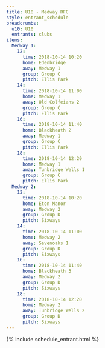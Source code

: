 ```yaml
---
title: U10 - Medway RFC
style: entrant_schedule
breadcrumbs:
  u10: U10
  entrants: clubs
items:
  Medway 1:
    12:
      time: 2018-10-14 10:20
      home: Edenbridge
      away: Medway 1
      group: Group C
      pitch: Ellis Park
    14:
      time: 2018-10-14 11:00
      home: Medway 1
      away: Old Colfeians 2
      group: Group C
      pitch: Ellis Park
    16:
      time: 2018-10-14 11:40
      home: Blackheath 2
      away: Medway 1
      group: Group C
      pitch: Ellis Park
    18:
      time: 2018-10-14 12:20
      home: Medway 1
      away: Tunbridge Wells 1
      group: Group C
      pitch: Ellis Park
  Medway 2:
    12:
      time: 2018-10-14 10:20
      home: Eton Manor
      away: Medway 2
      group: Group D
      pitch: Sixways
    14:
      time: 2018-10-14 11:00
      home: Medway 2
      away: Sevenoaks 1
      group: Group D
      pitch: Sixways
    16:
      time: 2018-10-14 11:40
      home: Blackheath 3
      away: Medway 2
      group: Group D
      pitch: Sixways
    18:
      time: 2018-10-14 12:20
      home: Medway 2
      away: Tunbridge Wells 2
      group: Group D
      pitch: Sixways
---
```


{% include schedule_entrant.html %}
